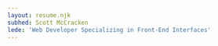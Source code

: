 ```yaml
---
layout: resume.njk
subhed: Scott McCracken
lede: 'Web Developer Specializing in Front-End Interfaces'
---
```

